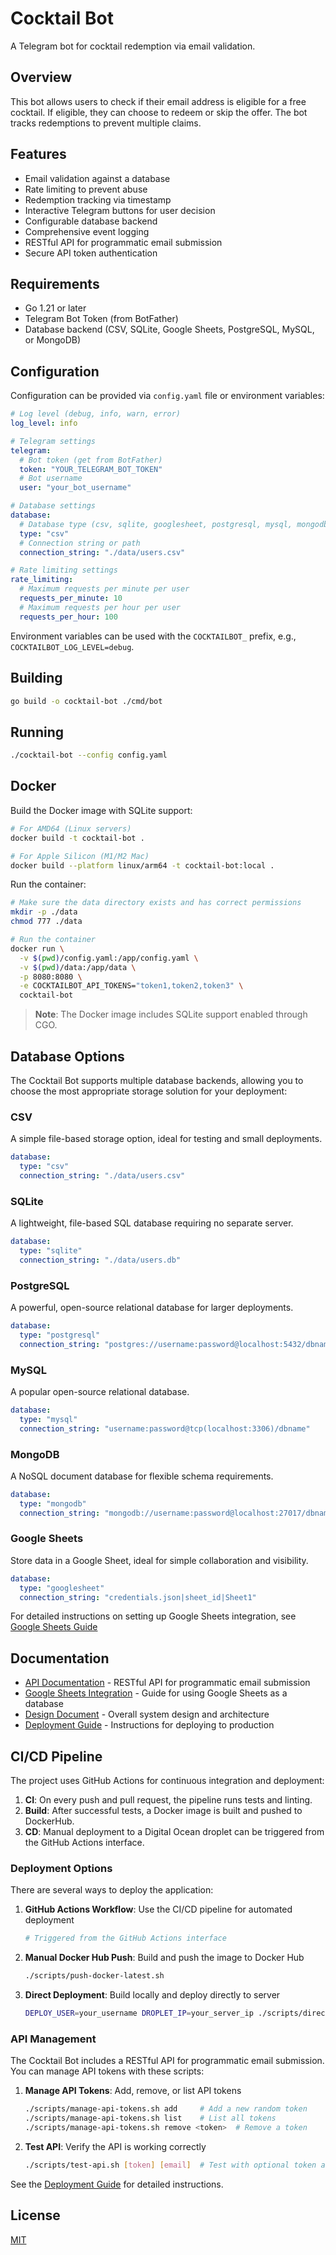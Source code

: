 # Cocktail Bot

A Telegram bot for cocktail redemption via email validation.

## Overview

This bot allows users to check if their email address is eligible for a free cocktail. If eligible, they can choose to redeem or skip the offer. The bot tracks redemptions to prevent multiple claims.

## Features

- Email validation against a database
- Rate limiting to prevent abuse
- Redemption tracking via timestamp
- Interactive Telegram buttons for user decision
- Configurable database backend
- Comprehensive event logging
- RESTful API for programmatic email submission
- Secure API token authentication

## Requirements

- Go 1.21 or later
- Telegram Bot Token (from BotFather)
- Database backend (CSV, SQLite, Google Sheets, PostgreSQL, MySQL, or MongoDB)

## Configuration

Configuration can be provided via `config.yaml` file or environment variables:

```yaml
# Log level (debug, info, warn, error)
log_level: info

# Telegram settings
telegram:
  # Bot token (get from BotFather)
  token: "YOUR_TELEGRAM_BOT_TOKEN"
  # Bot username
  user: "your_bot_username"

# Database settings
database:
  # Database type (csv, sqlite, googlesheet, postgresql, mysql, mongodb)
  type: "csv"
  # Connection string or path
  connection_string: "./data/users.csv"

# Rate limiting settings
rate_limiting:
  # Maximum requests per minute per user
  requests_per_minute: 10
  # Maximum requests per hour per user
  requests_per_hour: 100
```

Environment variables can be used with the `COCKTAILBOT_` prefix, e.g., `COCKTAILBOT_LOG_LEVEL=debug`.

## Building

```bash
go build -o cocktail-bot ./cmd/bot
```

## Running

```bash
./cocktail-bot --config config.yaml
```

## Docker

Build the Docker image with SQLite support:

```bash
# For AMD64 (Linux servers)
docker build -t cocktail-bot .

# For Apple Silicon (M1/M2 Mac)
docker build --platform linux/arm64 -t cocktail-bot:local .
```

Run the container:

```bash
# Make sure the data directory exists and has correct permissions
mkdir -p ./data
chmod 777 ./data

# Run the container
docker run \
  -v $(pwd)/config.yaml:/app/config.yaml \
  -v $(pwd)/data:/app/data \
  -p 8080:8080 \
  -e COCKTAILBOT_API_TOKENS="token1,token2,token3" \
  cocktail-bot
```

> **Note**: The Docker image includes SQLite support enabled through CGO.

## Database Options

The Cocktail Bot supports multiple database backends, allowing you to choose the most appropriate storage solution for your deployment:

### CSV

A simple file-based storage option, ideal for testing and small deployments.

```yaml
database:
  type: "csv"
  connection_string: "./data/users.csv"
```

### SQLite

A lightweight, file-based SQL database requiring no separate server.

```yaml
database:
  type: "sqlite"
  connection_string: "./data/users.db"
```

### PostgreSQL

A powerful, open-source relational database for larger deployments.

```yaml
database:
  type: "postgresql"
  connection_string: "postgres://username:password@localhost:5432/dbname"
```

### MySQL

A popular open-source relational database.

```yaml
database:
  type: "mysql"
  connection_string: "username:password@tcp(localhost:3306)/dbname"
```

### MongoDB

A NoSQL document database for flexible schema requirements.

```yaml
database:
  type: "mongodb"
  connection_string: "mongodb://username:password@localhost:27017/dbname"
```

### Google Sheets

Store data in a Google Sheet, ideal for simple collaboration and visibility.

```yaml
database:
  type: "googlesheet"
  connection_string: "credentials.json|sheet_id|Sheet1"
```

For detailed instructions on setting up Google Sheets integration, see [Google Sheets Guide](docs/googlesheets.md)

## Documentation

- [API Documentation](docs/api.md) - RESTful API for programmatic email submission
- [Google Sheets Integration](docs/googlesheets.md) - Guide for using Google Sheets as a database
- [Design Document](docs/design-document.md) - Overall system design and architecture
- [Deployment Guide](docs/deployment.md) - Instructions for deploying to production

## CI/CD Pipeline

The project uses GitHub Actions for continuous integration and deployment:

1. **CI**: On every push and pull request, the pipeline runs tests and linting.
2. **Build**: After successful tests, a Docker image is built and pushed to DockerHub.
3. **CD**: Manual deployment to a Digital Ocean droplet can be triggered from the GitHub Actions interface.

### Deployment Options

There are several ways to deploy the application:

1. **GitHub Actions Workflow**: Use the CI/CD pipeline for automated deployment
   ```bash
   # Triggered from the GitHub Actions interface
   ```

2. **Manual Docker Hub Push**: Build and push the image to Docker Hub
   ```bash
   ./scripts/push-docker-latest.sh
   ```

3. **Direct Deployment**: Build locally and deploy directly to server
   ```bash
   DEPLOY_USER=your_username DROPLET_IP=your_server_ip ./scripts/direct-deploy.sh
   ```

### API Management

The Cocktail Bot includes a RESTful API for programmatic email submission. You can manage API tokens with these scripts:

1. **Manage API Tokens**: Add, remove, or list API tokens
   ```bash
   ./scripts/manage-api-tokens.sh add     # Add a new random token
   ./scripts/manage-api-tokens.sh list    # List all tokens
   ./scripts/manage-api-tokens.sh remove <token>  # Remove a token
   ```

2. **Test API**: Verify the API is working correctly
   ```bash
   ./scripts/test-api.sh [token] [email]  # Test with optional token and email
   ```

See the [Deployment Guide](docs/deployment.md) for detailed instructions.

## License

[MIT](LICENSE)
